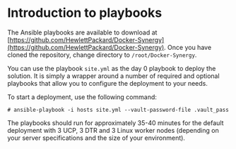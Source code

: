 # Introduction to playbooks

The Ansible playbooks are available to download at [https://github.com/HewlettPackard/Docker-Synergy](https://github.com/HewlettPackard/Docker-Synergy). Once you have cloned the repository, change directory to `/root/Docker-Synergy`.

You can use the playbook `site.yml` as the day 0 playbook to deploy the solution. It is simply a wrapper around a number of required and optional playbooks that allow you to configure the deployment to your needs.

To start a deployment, use the following command:

```
# ansible-playbook -i hosts site.yml --vault-password-file .vault_pass
```

The playbooks should run for approximately 35-40 minutes for the default deployment with 3 UCP, 3 DTR and 3 Linux worker nodes (depending on your server specifications and the size of your environment).